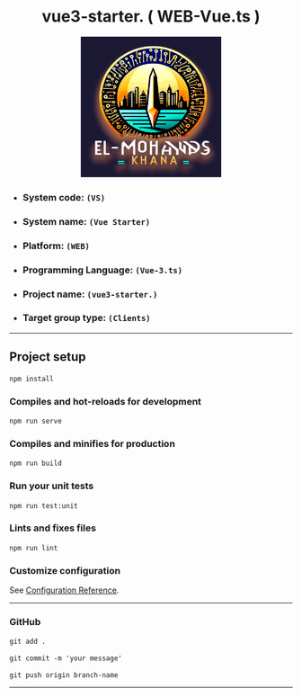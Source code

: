 <h1 align="center">vue3-starter. ( WEB-Vue.ts ) </h1>

<p align="center">
  <img width="250" height="250" src="./src/assets/images/logo.png">
</p>

- ### System code: `(VS)`

- ### System name: `(Vue Starter)`

- ### Platform: `(WEB)`

- ### Programming Language: `(Vue-3.ts)`

- ### Project name: `(vue3-starter.)`

- ### Target group type: `(Clients)`

---

## Project setup

```
npm install
```

### Compiles and hot-reloads for development

```
npm run serve
```

### Compiles and minifies for production

```
npm run build
```

### Run your unit tests

```
npm run test:unit
```

### Lints and fixes files

```
npm run lint
```

### Customize configuration

See [Configuration Reference](https://cli.vuejs.org/config/).

---

### GitHub

```
git add .
```

```
git commit -m 'your message'
```

```
git push origin branch-name
```

---
